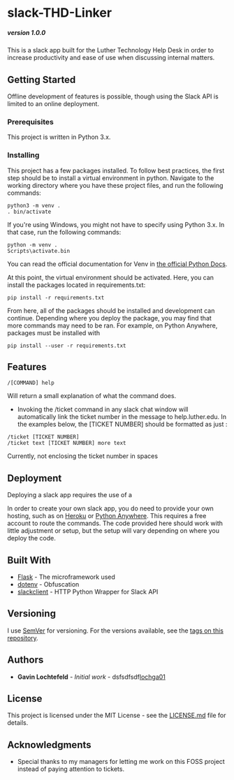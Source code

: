 # slack-THD-Linker
##### version 1.0.0
This is a slack app built for the Luther Technology Help Desk in order to increase productivity and ease of use when discussing internal matters.

## Getting Started

Offline development of features is possible, though using the Slack API is limited to an online deployment. 

### Prerequisites

This project is written in Python 3.x. 

### Installing

This project has a few packages installed. To follow best practices, the first step should be to install a virtual environment in python. Navigate to the working directory where you have these project files, and run the following commands:

```
python3 -m venv .
. bin/activate
```

If you're using Windows, you might not have to specify using Python 3.x. In that case, run the following commands:
```
python -m venv .
Scripts\activate.bin
```

You can read the official documentation for Venv in [the official Python Docs](https://docs.python.org/3/library/venv.html).

At this point, the virtual environment should be activated. Here, you can install the packages located in requirements.txt:
```
pip install -r requirements.txt
```
From here, all of the packages should be installed and development can continue. Depending where you deploy the package, you may find that more commands may need to be ran. For example, on Python Anywhere, packages must be installed with
```
pip install --user -r requirements.txt
```

## Features 
```
/[COMMAND] help
```
Will return a small explanation of what the command does.

* Invoking the /ticket command in any slack chat window will automatically link the ticket number in the message to help.luther.edu. In the examples below, the \[TICKET NUMBER\] should be formatted as just :
```
/ticket [TICKET NUMBER]
/ticket text [TICKET NUMBER] more text
```
Currently, not enclosing the ticket number in spaces 
## Deployment
Deploying a slack app requires the use of a 

In order to create your own slack app, you do need to provide your own hosting, such as on [Heroku](www.heroku.com) or [Python Anywhere](www.pythonanywhere.com). This requires a free account to route the commands. The code provided here should work with little adjustment or setup, but the setup will vary depending on where you deploy the code.

## Built With

* [Flask](http://flask.pocoo.org/) - The microframework used
* [dotenv](https://github.com/theskumar/python-dotenv) - Obfuscation 
* [slackclient](https://github.com/slackapi/python-slackclient) - HTTP Python Wrapper for Slack API

## Versioning

I use [SemVer](http://semver.org/) for versioning. For the versions available, see the [tags on this repository](https://github.com/your/project/tags). 

## Authors

* **Gavin Lochtefeld** - *Initial work* - dsfsdfsdf[lochga01](https://www.github.com/lochga01)

## License

This project is licensed under the MIT License - see the [LICENSE.md](LICENSE.md) file for details.

## Acknowledgments

* Special thanks to my managers for letting me work on this FOSS project instead of paying attention to tickets.
